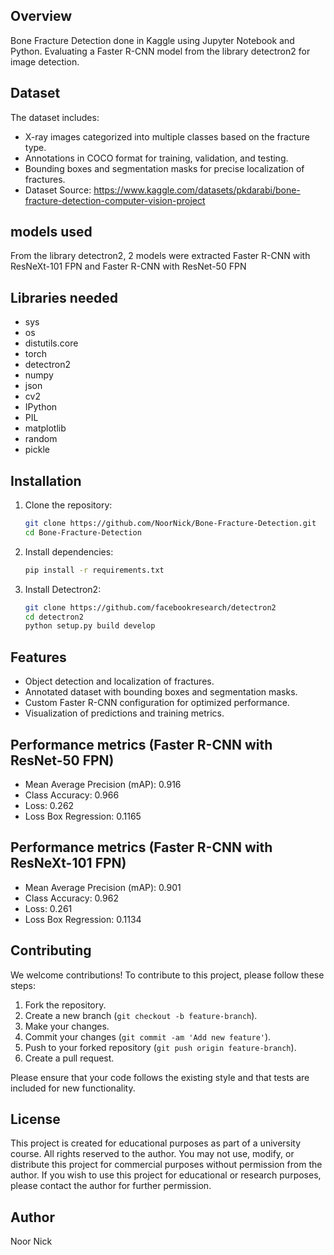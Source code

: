 ## Overview
Bone Fracture Detection done in Kaggle using Jupyter Notebook and Python. Evaluating a Faster R-CNN model from the library detectron2 for image detection.


## Dataset
The dataset includes:

- X-ray images categorized into multiple classes based on the fracture type.
- Annotations in COCO format for training, validation, and testing.
- Bounding boxes and segmentation masks for precise localization of fractures.
- Dataset Source:
https://www.kaggle.com/datasets/pkdarabi/bone-fracture-detection-computer-vision-project

## models used
From the library detectron2, 2 models were extracted Faster R-CNN with ResNeXt-101 FPN and Faster R-CNN with ResNet-50 FPN

## Libraries needed
- sys
- os
- distutils.core
- torch
- detectron2
- numpy
- json
- cv2
- IPython
- PIL
- matplotlib
- random
- pickle


## **Installation**

1. Clone the repository:
   ```bash
   git clone https://github.com/NoorNick/Bone-Fracture-Detection.git
   cd Bone-Fracture-Detection
   ```

2. Install dependencies:
  
   ```bash
   pip install -r requirements.txt
   ```

3. Install Detectron2:
   ```bash
   git clone https://github.com/facebookresearch/detectron2
   cd detectron2
   python setup.py build develop
   ```


## Features
- Object detection and localization of fractures.
- Annotated dataset with bounding boxes and segmentation masks.
- Custom Faster R-CNN configuration for optimized performance.
- Visualization of predictions and training metrics.

## Performance metrics (Faster R-CNN with ResNet-50 FPN)

- Mean Average Precision (mAP): 0.916
- Class Accuracy: 0.966
- Loss: 0.262
- Loss Box Regression: 0.1165

## Performance metrics (Faster R-CNN with ResNeXt-101 FPN)

- Mean Average Precision (mAP): 0.901
- Class Accuracy: 0.962
- Loss: 0.261
- Loss Box Regression: 0.1134

## Contributing

We welcome contributions! To contribute to this project, please follow these steps:

1. Fork the repository.
2. Create a new branch (`git checkout -b feature-branch`).
3. Make your changes.
4. Commit your changes (`git commit -am 'Add new feature'`).
5. Push to your forked repository (`git push origin feature-branch`).
6. Create a pull request.

Please ensure that your code follows the existing style and that tests are included for new functionality.

## License

This project is created for educational purposes as part of a university course. All rights reserved to the author. You may not use, modify, or distribute this project for commercial purposes without permission from the author. If you wish to use this project for educational or research purposes, please contact the author for further permission.

## Author
Noor Nick


